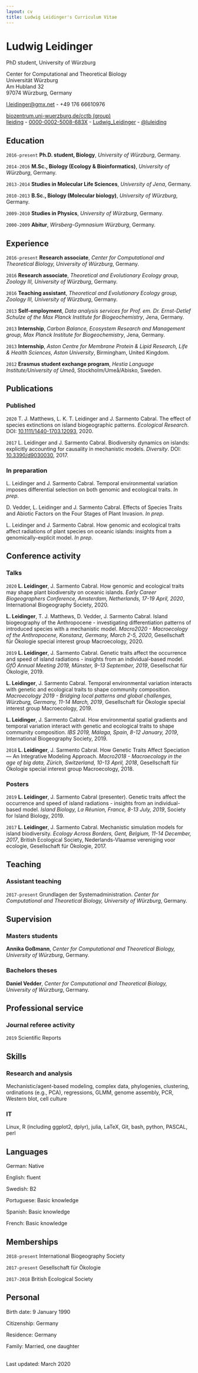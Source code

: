 ```yaml
---
layout: cv
title: Ludwig Leidinger's Curriculum Vitae
---
```

# Ludwig Leidinger
PhD student, University of Würzburg

Center for Computational and Theoretical Biology<br/>
Universität Würzburg<br/>
Am Hubland 32<br/>
97074 Würzburg, Germany<br/>

<a href="l.leidinger@gmx.net">l.leidinger@gmx.net</a> - +49 176 66610976

<div id="webaddress">
  <a href="https://www.biozentrum.uni-wuerzburg.de/cctb/research/ecosystem-modeling/people/ludwig-leidinger"><i class="fas fa-users"></i> biozentrum.uni-wuerzburg.de/cctb (group)</a><br/>
  <a href="https://github.com/lleiding"><i class="fab fa-github"></i> lleiding</a> - 
  <a href="https://orcid.org/0000-0002-5008-683X"><i class="ai ai-orcid"></i> 0000-0002-5008-683X</a> - 
  <a href="https://www.researchgate.net/profile/Ludwig_Leidinger"><i class="ai ai-researchgate"></i> Ludwig_Leidinger</a> - 
  <a href="https://twitter.com/luleiding"><i class="fab fa-twitter"></i> @luleiding</a>
</div>

## Education

`2016-present`
**Ph.D. student, Biology**, *University of Würzburg*, Germany.

`2014-2016`
**M.Sc., Biology (Ecology & Bioinformatics)**, *University of Würzburg*, Germany.

`2013-2014`
**Studies in Molecular Life Sciences**, *University of Jena*, Germany.

`2010-2013`
**B.Sc., Biology (Molecular biology)**, *University of Würzburg*, Germany.

`2009-2010`
**Studies in Physics**, *University of Würzburg*, Germany.

`2000-2009`
**Abitur**, *Wirsberg-Gymnasium Würzburg*, Germany.

## Experience

`2016-present`
**Research associate**, *Center for Computational and Theoretical Biology, University of Würzburg*, Germany.

`2016`
**Research associate**, *Theoretical and Evolutionary Ecology group, Zoology III, University of Würzburg*, Germany.

`2016`
**Teaching assistant**, *Theoretical and Evolutionary Ecology group, Zoology III, University of Würzburg*, Germany.

`2013`
**Self-employment**, *Data analysis services for Prof. em. Dr. Ernst-Detlef Schulze of the Max Planck Institute for Biogeochemistry*, Jena, Germany.

`2013`
**Internship**, *Carbon Balance, Ecosystem Research and Management group, Max Planck Institute for Biogeochemistry*, Jena, Germany.

`2013`
**Internship**, *Aston Centre for Membrane Protein & Lipid Research, Life & Health Sciences, Aston University*, Birmingham, United Kingdom.

`2012`
**Erasmus student exchange program**, *Hestia Language Institute/University of Umeå*, Stockholm/Umeå/Abisko, Sweden.

## Publications

### Published

`2020`
T. J. Matthews, L. K. T. Leidinger and J. Sarmento Cabral. The effect of species extinctions on island biogeographic patterns. *Ecological Research*. DOI: [10.1111/1440-1703.12093](https://doi.org/10.1111/1440-1703.12093), 2020.

`2017`
L. Leidinger and J. Sarmento Cabral. Biodiversity dynamics on islands: explicitly accounting for causality in mechanistic models. *Diversity*. DOI: [10.3390/d9030030](https://doi.org/10.3390/d9030030), 2017.

### In preparation

L. Leidinger and J. Sarmento Cabral. Temporal environmental variation imposes differential selection on both genomic and ecological traits. *In prep*.

D. Vedder, L. Leidinger and J. Sarmento Cabral. Effects of Species Traits and Abiotic Factors on the Four Stages of Plant Invasion. *In prep*.

L. Leidinger and J. Sarmento Cabral. How genomic and ecological traits affect radiations of plant species on oceanic islands: insights from a genomically-explicit model. *In prep*.


<!--
## Grants and funding

*Funding includes only amounts over 5000€*

### Pending

### Research funding

### Infrastructure

### Computing allocations

## Awards and honors

## Invited talks
-->

## Conference activity

<!--
### Organization
-->

### Talks

`2020`
**L. Leidinger**, J. Sarmento Cabral. How genomic and ecological traits may shape plant biodiversity on oceanic islands. *Early Career Biogeographers Conference, Amsterdam, Netherlands, 17-19 April, 2020*, International Biogeography Society, 2020.

**L. Leidinger**, T. J. Matthews, D. Vedder, J. Sarmento Cabral. Island biogeography of the Anthropocene - investigating differentiation patterns of introduced species with a mechanistic model. *Macro2020 - Macroecology of the Anthropocene, Konstanz, Germany, March 2-5, 2020*, Gesellschaft für Ökologie special interest group Macroecology, 2020.

`2019`
**L. Leidinger**, J. Sarmento Cabral. Genetic traits affect the occurrence and speed of island radiations - insights from an individual-based model. *GfÖ Annual Meeting 2019, Münster, 9-13 September, 2019*, Gesellschat für Ökologie, 2019.

**L. Leidinger**, J. Sarmento Cabral. Temporal environmental variation interacts with genetic and ecological traits to shape community composition. *Macroecology 2019 - Bridging local patterns and global challenges, Würzburg, Germany, 11-14 March, 2019*, Gesellschaft für Ökologie special interest group Macroecology, 2019.

**L. Leidinger**, J. Sarmento Cabral. How environmental spatial gradients and temporal variation interact with genetic and ecological traits to shape community composition. *IBS 2019, Málaga, Spain, 8-12 January, 2019*, International Biogeography Society, 2019.

`2018`
**L. Leidinger**, J. Sarmento Cabral. How Genetic Traits Affect Speciation — An Integrative Modeling Approach. *Macro2018 - Macroecology in the age of big data, Zürich, Switzerland, 10-13 April, 2018*, Gesellschaft für Ökologie special interest group Macroecology, 2018.

### Posters

`2019`
**L. Leidinger**, J. Sarmento Cabral (presenter). Genetic traits affect the occurrence and speed of island radiations - insights from an individual-based model. *Island Biology, La Réunion, France, 8-13 July, 2019*, Society for Island Biology, 2019.

`2017`
**L. Leidinger**, J. Sarmento Cabral. Mechanistic simulation models for island biodiversity. *Ecology Across Borders, Gent, Belgium, 11-14 December, 2017*, British Ecological Society, Nederlands-Vlaamse vereniging voor ecologie, Gesellschaft für Ökologie, 2017.

<!--
*Past 3 years. Asterisks indicate student lead authors.*
-->

## Teaching

<!--
Links: <i class="fas fa-home"></i> = course homepage, <i class="fab fa-github"></i> = course GitHub page, <i class="fab fa-youtube"></i> = course YouTube channel

### Main courses

### Short courses

### Guest lectures
-->

### Assistant teaching

`2017-present`
Grundlagen der Systemadministration. *Center for Computational and Theoretical Biology, University of Würzburg*, Germany.

## Supervision

<!--
### Postdoctoral researchers

### Doctoral students
-->

### Masters students

**Annika Goßmann**, *Center for Computational and Theoretical Biology, University of Würzburg*, Germany.

### Bachelors theses

**Daniel Vedder**, *Center for Computational and Theoretical Biology, University of Würzburg*, Germany.

<!--
### Visiting researchers

### Supervisory committee

### Undergraduate research
-->

## Professional service

### Journal referee activity

`2019`
Scientific Reports

<!--
## University service

## Community outreach
-->

## Skills

### Research and analysis

Mechanistic/agent-based modeling, complex data, phylogenies, clustering, ordinations (e.g., PCA), regressions, GLMM, genome assembly, PCR, Western blot, cell culture

### IT

Linux, R (including ggplot2, dplyr), julia, LaTeX, Git, bash, python, PASCAL, perl

## Languages

German: Native

English: fluent

Swedish: B2

Portuguese: Basic knowledge

Spanish: Basic knowledge

French: Basic knowledge

## Memberships

`2018-present`
International Biogeography Society

`2017-present`
Gesellschaft für Ökologie

`2017-2018`
British Ecological Society

## Personal

Birth date: 9 January 1990

Citizenship: Germany

Residence: Germany

Family: Married, one daughter


<br/>Last updated: March 2020
